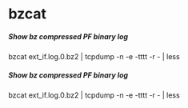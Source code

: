 # bzcat

##### Show bz compressed PF binary log

   bzcat  ext_if.log.0.bz2 | tcpdump -n -e -tttt -r - | less

##### Show bz compressed PF binary log

   bzcat  ext_if.log.0.bz2 | tcpdump -n -e -tttt -r - | less
